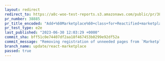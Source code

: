 ```yaml
---
layout: redirect
redirect_to: https://a8c-woo-test-reports.s3.amazonaws.com/public/pr/38885/e2e/index.html
pr_number: 38885
pr_title_encoded: "Add+%60Marketplace%60+class+for+Reactified+marketplace"
pr_test_type: e2e
last_published: "2023-06-30 12:03:29 +0000"
commit_sha: bff51c0e74407df2aa18f467453b0299e92df52a
commit_message: "Removing registration of unneeded pages from `Marketplace` class."
branch_name: update/react-marketplace
passed: true
---
```

